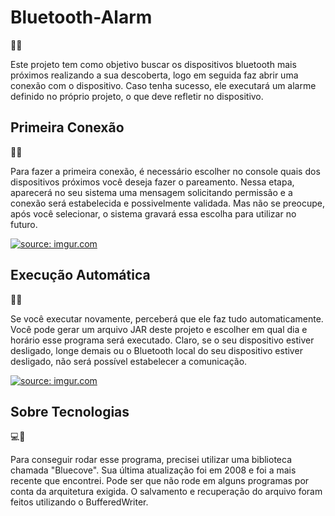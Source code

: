 # Bluetooth-Alarm
📡🚨

Este projeto tem como objetivo buscar os dispositivos bluetooth mais próximos realizando a sua descoberta, logo em seguida faz abrir uma conexão com o 
dispositivo. Caso tenha sucesso, ele executará um alarme definido no próprio projeto, o que deve refletir no dispositivo.

## Primeira Conexão
🔗📱

Para fazer a primeira conexão, é necessário escolher no console quais dos dispositivos próximos você deseja fazer o pareamento. Nessa etapa, aparecerá 
no seu sistema uma mensagem solicitando permissão e a conexão será estabelecida e possivelmente validada. Mas não se preocupe, após você selecionar, o sistema gravará essa escolha para utilizar no futuro.

<a href="https://imgur.com/hM2Qtir"><img src="https://i.imgur.com/hM2Qtir.png" title="source: imgur.com" /></a>

## Execução Automática
🔄⏰

Se você executar novamente, perceberá que ele faz tudo automaticamente. Você pode gerar um arquivo JAR deste projeto e escolher em qual dia e 
horário esse programa será executado. Claro, se o seu dispositivo estiver desligado, longe demais ou o Bluetooth local do seu dispositivo estiver 
desligado, não será possível estabelecer a comunicação.

<a href="https://imgur.com/RfqNxhY"><img src="https://i.imgur.com/RfqNxhY.png" title="source: imgur.com" /></a>

## Sobre Tecnologias
💻🔧

Para conseguir rodar esse programa, precisei utilizar uma biblioteca chamada "Bluecove". Sua última atualização foi em 2008 e foi a mais recente que 
encontrei. Pode ser que não rode em alguns programas por conta da arquitetura exigida. O salvamento e recuperação do arquivo foram feitos utilizando o 
BufferedWriter.
